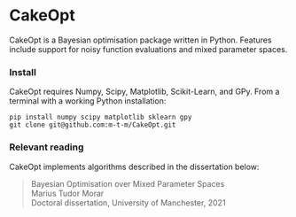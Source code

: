 # CakeOpt

CakeOpt is a Bayesian optimisation package written in Python. Features include support for noisy function evaluations and mixed parameter spaces.

### Install
CakeOpt requires Numpy, Scipy, Matplotlib, Scikit-Learn, and GPy. From a terminal with a working Python installation:

`pip install numpy scipy matplotlib sklearn gpy`  
`git clone git@github.com:m-t-m/CakeOpt.git`

### Relevant reading
CakeOpt implements algorithms described in the dissertation below:

>   Bayesian Optimisation over Mixed Parameter Spaces  
>   Marius Tudor Morar  
>   Doctoral dissertation, University of Manchester, 2021  

